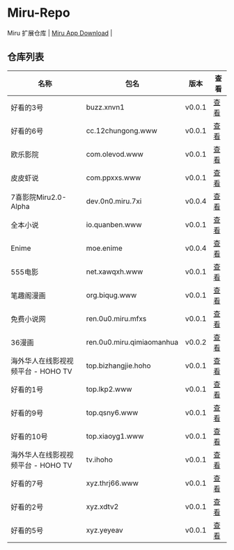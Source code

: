 
# Miru-Repo

Miru 扩展仓库 | [Miru App Download](https://github.com/bizhangjie/repo) |

## 仓库列表
|  名称   | 包名 | 版本 | 查看 |
|  ----   | ---- | --- | ---  |
| 好看的3号 | buzz.xnvn1 | v0.0.1 | [查看](https://github.com/bizhangjie/repo/blob/main/repo/buzz.xnvn1.js) |
| 好看的6号 | cc.12chungong.www | v0.0.1 | [查看](https://github.com/bizhangjie/repo/blob/main/repo/cc.12chungong.www.js) |
| 欧乐影院 | com.olevod.www | v0.0.1 | [查看](https://github.com/bizhangjie/repo/blob/main/repo/com.olevod.www.js) |
| 皮皮虾说 | com.ppxxs.www | v0.0.1 | [查看](https://github.com/bizhangjie/repo/blob/main/repo/com.ppxxs.www.js) |
| 7喜影院Miru2.0-Alpha | dev.0n0.miru.7xi | v0.0.4 | [查看](https://github.com/bizhangjie/repo/blob/main/repo/dev.0n0.miru.7xi.js) |
| 全本小说 | io.quanben.www | v0.0.1 | [查看](https://github.com/bizhangjie/repo/blob/main/repo/io.quanben.www.js) |
| Enime | moe.enime | v0.0.4 | [查看](https://github.com/bizhangjie/repo/blob/main/repo/moe.enime.js) |
| 555电影 | net.xawqxh.www | v0.0.1 | [查看](https://github.com/bizhangjie/repo/blob/main/repo/net.xawqxh.www.js) |
| 笔趣阁漫画 | org.biqug.www | v0.0.1 | [查看](https://github.com/bizhangjie/repo/blob/main/repo/org.biqug.www.js) |
| 免费小说网 | ren.0u0.miru.mfxs | v0.0.1 | [查看](https://github.com/bizhangjie/repo/blob/main/repo/ren.0u0.miru.mfxs.js) |
| 36漫画 | ren.0u0.miru.qimiaomanhua | v0.0.2 | [查看](https://github.com/bizhangjie/repo/blob/main/repo/ren.0u0.miru.qimiaomanhua.js) |
| 海外华人在线影视视频平台 - HOHO TV | top.bizhangjie.hoho | v0.0.1 | [查看](https://github.com/bizhangjie/repo/blob/main/repo/top.bizhangjie.hoho.js) |
| 好看的1号 | top.lkp2.www | v0.0.1 | [查看](https://github.com/bizhangjie/repo/blob/main/repo/top.lkp2.www.js) |
| 好看的9号 | top.qsny6.www | v0.0.1 | [查看](https://github.com/bizhangjie/repo/blob/main/repo/top.qsny6.www.js) |
| 好看的10号 | top.xiaoyg1.www | v0.0.1 | [查看](https://github.com/bizhangjie/repo/blob/main/repo/top.xiaoyg1.www.js) |
| 海外华人在线影视视频平台 - HOHO TV | tv.ihoho | v0.0.1 | [查看](https://github.com/bizhangjie/repo/blob/main/repo/tv.ihoho.js) |
| 好看的7号 | xyz.thrj66.www | v0.0.1 | [查看](https://github.com/bizhangjie/repo/blob/main/repo/xyz.thrj66.www.js) |
| 好看的2号 | xyz.xdtv2 | v0.0.1 | [查看](https://github.com/bizhangjie/repo/blob/main/repo/xyz.xdtv2.js) |
| 好看的5号 | xyz.yeyeav | v0.0.1 | [查看](https://github.com/bizhangjie/repo/blob/main/repo/xyz.yeyeav.js) |
